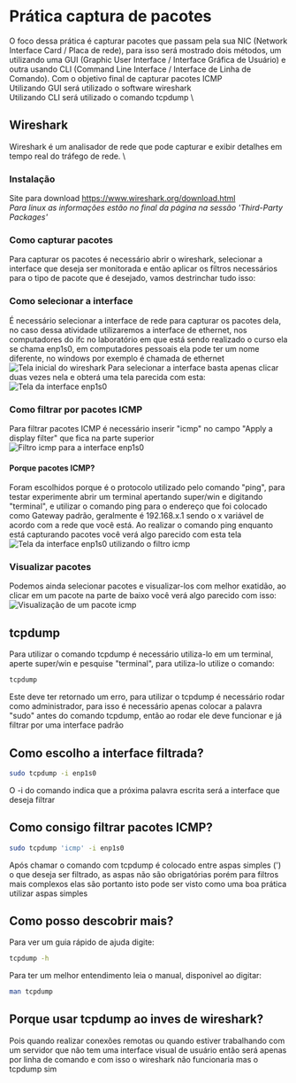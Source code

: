 # Prática captura de pacotes

O foco dessa prática é capturar pacotes que passam pela sua NIC (Network Interface Card / Placa de rede), para isso será mostrado dois métodos, um utilizando uma GUI (Graphic User Interface / Interface Gráfica de Usuário) e outra usando CLI (Command Line Interface / Interface de Linha de Comando). Com o objetivo final de capturar pacotes ICMP\
Utilizando GUI será utilizado o software wireshark \
Utilizando CLI será utilizado o comando tcpdump \

## Wireshark

Wireshark é um analisador de rede que pode capturar e exibir detalhes em tempo real do tráfego de rede. \

### Instalação

Site para download <https://www.wireshark.org/download.html> \
_Para linux as informações estão no final da página na sessão 'Third-Party Packages'_

### Como capturar pacotes

Para capturar os pacotes é necessário abrir o wireshark, selecionar a interface que deseja ser monitorada e então aplicar os filtros necessários para o tipo de pacote que é desejado, vamos destrinchar tudo isso:

### Como selecionar a interface

É necessário selecionar a interface de rede para capturar os pacotes dela, no caso dessa atividade utilizaremos a interface de ethernet, nos computadores do ifc no laboratório em que está sendo realizado o curso ela se chama enp1s0, em computadores pessoais ela pode ter um nome diferente, no windows por exemplo é chamada de ethernet
![Tela inicial do wireshark](./imgs/wire_tela_inicial.png)
Para selecionar a interface basta apenas clicar duas vezes nela e obterá uma tela parecida com esta:
![Tela da interface enp1s0](./imgs/wire_tela_enp1s0.png)

### Como filtrar por pacotes ICMP

Para filtrar pacotes ICMP é necessário inserir "icmp" no campo "Apply a display filter" que fica na parte superior
![Filtro icmp para a interface enp1s0](./imgs/wire_tela_icmp_filter_only.png)

#### Porque pacotes ICMP?

Foram escolhidos porque é o protocolo utilizado pelo comando "ping", para testar experimente abrir um terminal apertando super/win e digitando "terminal", e utilizar o comando ping para o endereço que foi colocado como Gateway padrão, geralmente é 192.168.x.1 sendo o x variável de acordo com a rede que você está. Ao realizar o comando ping enquanto está capturando pacotes você verá algo parecido com esta tela
![Tela da interface enp1s0 utilizando o filtro icmp](./imgs/wire_tela_icmp_filter.png)

### Visualizar pacotes

Podemos ainda selecionar pacotes e visualizar-los com melhor exatidão, ao clicar em um pacote na parte de baixo você verá algo parecido com isso:
![Visualização de um pacote icmp](./imgs/wire_icmp_package.png)

## tcpdump

Para utilizar o comando tcpdump é necessário utiliza-lo em um terminal, aperte super/win e pesquise "terminal", para utiliza-lo utilize o comando:

```bash
tcpdump
```

Este deve ter retornado um erro, para utilizar o tcpdump é necessário rodar como administrador, para isso é necessário apenas colocar a palavra "sudo" antes do comando tcpdump, então ao rodar ele deve funcionar e já filtrar por uma interface padrão

## Como escolho a interface filtrada?

```bash
sudo tcpdump -i enp1s0
```

O -i do comando indica que a próxima palavra escrita será a interface que deseja filtrar

## Como consigo filtrar pacotes ICMP?

```bash
sudo tcpdump 'icmp' -i enp1s0
```

Após chamar o comando com tcpdump é colocado entre aspas simples (') o que deseja ser filtrado, as aspas não são obrigatórias porém para filtros mais complexos elas são portanto isto pode ser visto como uma boa prática utilizar aspas simples

## Como posso descobrir mais?

Para ver um guia rápido de ajuda digite:

```bash
tcpdump -h
```

Para ter um melhor entendimento leia o manual, disponivel ao digitar:

```bash
man tcpdump
```

## Porque usar tcpdump ao inves de wireshark?

Pois quando realizar conexões remotas ou quando estiver trabalhando com um servidor que não tem uma interface visual de usuário então será apenas por linha de comando e com isso o wireshark não funcionaria mas o tcpdump sim
